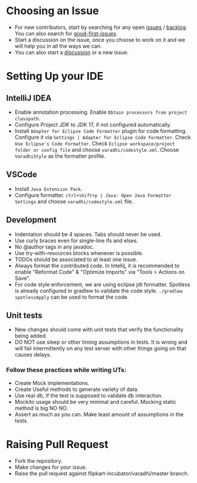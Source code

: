 # Choosing an Issue
- For new contributors, start by searching for any open [issues](https://github.com/flipkart-incubator/varadhi/issues) / [backlog](https://github.com/orgs/flipkart-incubator/projects/3/views/5). You can also search for [good-first-issues](https://github.com/flipkart-incubator/varadhi/issues?q=is%3Aissue+is%3Aopen+label%3A%22good+first+issue%22).
- Start a discussion on the issue, once you choose to work on it and we will help you in all the ways we can.
- You can also start a [discussion](https://github.com/flipkart-incubator/varadhi/discussions) or a new issue.

# Setting Up your IDE

## IntelliJ IDEA

- Enable annotation processing. Enable `Obtain processors from project classpath`.
- Configure Project JDK to JDK 17, if not configured automatically.
- Install `Adapter for Eclipse Code Formatter` plugin for code formatting. Configure it via `Settings | Adapter for Eclipse Code Formatter`. Check `Use Eclipse's Code Formatter`. Check `Eclipse workspace/project folder or config file` and choose `varadhi/codestyle.xml`. Choose `VaradhiStyle` as the formatter profile.

## VSCode

- Install `Java Extension Pack`.
- Configure formatter. `ctrl+shift+p | Java: Open Java Formatter Settings` and choose `varadhi/codestyle.xml` file.


## Development

- Indentation should be 4 spaces. Tabs should never be used.
- Use curly braces even for single-line ifs and elses.
- No @author tags in any javadoc.
- Use try-with-resources blocks whenever is possible.
- TODOs should be associated to at least one issue.
- Always format the contributed code. In Intellij, it is recommended to enable "Reformat Code" & "Optimize Imports"
  via "Tools > Actions on Save".
- For code style enforcement, we are using eclipse jdt formatter. Spotless is already configured in gradlew to validate the code style. `./gradlew spotlessApply` can be used to format the code.

## Unit tests

- New changes should come with unit tests that verify the functionality being added.
- DO NOT use sleep or other timing assumptions in tests. It is wrong and will fail intermittently on any test server
  with other things going on that causes delays.

### Follow these practices while writing UTs:
- Create Mock implementations. 
- Create Useful methods to generate variety of data.
- Use real db, if the test is supposed to validate db interaction.
- Mockito usage should be very minimal and careful. Mocking static method is big NO NO.
- Assert as much as you can. Make least amount of assumptions in the tests.

# Raising Pull Request
- Fork the repository.
- Make changes for your issue.
- Raise the pull request against flipkart-incubator/varadhi/master branch.

